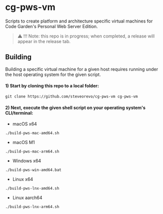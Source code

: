 # cg-pws-vm
Scripts to create platform and architecture specific virtual machines for Code Garden's Personal Web Server Edition.

> :warning: !!! Note: this repo is in progress; when completed, a release will appear in the release tab.

## Building
Building a specific virtual machine for a given host requires running under the host operating system for the given script.

#### 1) Start by cloning this repo to a local folder:
```
git clone https://github.com/steveorevo/cg-pws-vm cg-pws-vm
```

#### 2) Next, execute the given shell script on your operating system's CLI/terminal:

* macOS x64
```
./build-pws-mac-amd64.sh
```
* macOS M1
```
./build-pws-mac-arm64.sh
```
* Windows x64
```
./build-pws-win-amd64.bat
```
* Linux x64
```
./build-pws-lnx-amd64.sh
```
* Linux aarch64
```
./build-pws-lnx-arm64.sh
```
